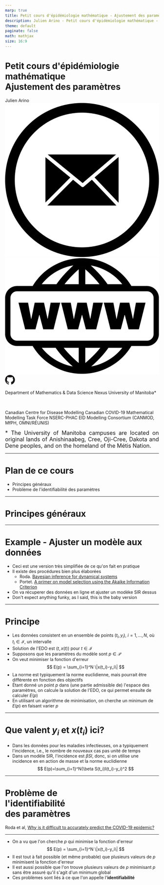```yaml
---
marp: true
title: Petit cours d'épidémiologie mathématique - Ajustement des paramètres
description: Julien Arino - Petit cours d'épidémiologie mathématique - Cours 19 - Ajustement des paramètres
theme: default
paginate: false
math: mathjax
size: 16:9
---
```


<style>
  .theorem {
    text-align:justify;
    background-color:#16a085;
    border-radius:20px;
    padding:10px 20px 10px 20px;
    box-shadow: 0px 1px 5px #999;  margin-bottom: 10px;
  }
  .definition {
    text-align:justify;
    background-color:#ededde;
    border-radius:20px;
    padding:10px 20px 10px 20px;
    box-shadow: 0px 1px 5px #999;
    margin-bottom: 10px;
  }
  img[alt~="center"] {
    display: block;
    margin: 0 auto;
  }
</style>

# Petit cours d'épidémiologie mathématique<br/>Ajustement des paramètres

Julien Arino [![width:32px](https://raw.githubusercontent.com/julien-arino/petit-cours-epidemio-mathematique/main/FIGS/email-round.png)](mailto:Julien.Arino@umanitoba.ca) [![width:32px](https://raw.githubusercontent.com/julien-arino/petit-cours-epidemio-mathematique/main/FIGS/world-wide-web.png)](https://julien-arino.github.io/) [![width:32px](https://raw.githubusercontent.com/julien-arino/petit-cours-epidemio-mathematique/main/FIGS/github-icon.png)](https://github.com/julien-arino)

Department of Mathematics & Data Science Nexus
University of Manitoba*

<div style = "font-size:18px; margin-top:-10px; padding-bottom:30px;"></div>

Canadian Centre for Disease Modelling
Canadian COVID-19 Mathematical Modelling Task Force
NSERC-PHAC EID Modelling Consortium (CANMOD, MfPH, OMNI/RÉUNIS)

<div style = "text-align: justify; position: relative; bottom: -5%; font-size:18px;">
* The University of Manitoba campuses are located on original lands of Anishinaabeg, Cree, Oji-Cree, Dakota and Dene peoples, and on the homeland of the Métis Nation.</div>

---

<!-- _backgroundImage: "radial-gradient(white,80%,#f1c40f)" -->
# Plan de ce cours

- Principes généraux
- Problème de l'identifiabilité des paramètres

---

<!-- _backgroundImage: "linear-gradient(to bottom, #f1c40f, 20%, white)" -->
# <!--fit-->Principes généraux

---

# Example - Ajuster un modèle aux données

- Ceci est une version très simplifiée de ce qu'on fait en pratique
- Il existe des procédures bien plus élaborées
  - Roda. [Bayesian inference for dynamical systems](https://doi.org/10.1016/j.idm.2019.12.007)
  - Portet. [A primer on model selection using the Akaike Information Criterion](https://doi.org/10.1016/j.idm.2019.12.010)
- On va récuperer des données en ligne et ajuster un modèke SIR dessus
- Don't expect anything funky, as I said, this is the baby version

---

# Principe

- Les données consistent en un ensemble de points $(t_i,y_i)$, $i=1,\ldots,N$, où $t_i\in\mathcal{I}$, un intervalle
- Solution de l'EDO est $(t,x(t))$ pour $t\in\mathcal{I}$
- Supposons que les paramètres du modèle sont $p\in\mathcal{P}$
- On veut minimiser la fonction d'erreur
$$
E(p) = \sum_{i=1}^N \|x(t_i)-y_i\|
$$
- La norme est typiquement la norme euclidienne, mais pourrait être différente en fonction des objectifs
- Étant donné un point $p$ dans (une partie admissible de) l'espace des paramètres, on calcule la solution de l'EDO, ce qui permet ensuite de calculer $E(p)$
- En utilisant un algorithme de minimisation, on cherche un minimum de $E(p)$ en faisant varier $p$

---

# Que valent $y_i$ et $x(t_i)$ ici?

- Dans les données pour les maladies infectieuses, on a typiquement l'incidence, i.e., le nombre de nouveaux cas pas unité de temps
- Dans un modèle SIR, l'incidence est $\beta SI$, donc, si on utilise une incidence en en action de masse et la norme euclidienne
$$
E(p)=\sum_{i=1}^N(\beta S(t_i)I(t_i)-y_i)^2
$$

---

<!-- _backgroundImage: "linear-gradient(to bottom, #f1c40f, 20%, white)" -->
# <!--fit-->Problème de <br>l'identifiabilité<br> des paramètres

Roda et al, [Why is it difficult to accurately predict the COVID-19 epidemic?](https://doi.org/10.1016/j.idm.2020.03.001)

---

- On a vu que l'on cherche $p$ qui minimise la fonction d'erreur
$$
E(p) = \sum_{i=1}^N \|x(t_i)-y_i\|
$$
- Il est tout à fait possible (et même probable) que plusieurs valeurs de $p$ minimisent la fonction d'erreur
- Il est aussi possible que l'on trouve plusieurs valeurs de $p$ minimisant $p$ sans être assuré qu'il s'agit d'un minimum global
- Ces problèmes sont liés à ce que l'on appelle l'**identifiabilité**